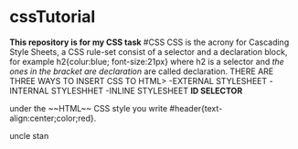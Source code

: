 # cssTutorial
**This repository is for my CSS task**
#CSS
CSS is the acrony for Cascading Style Sheets, a CSS rule-set consist of a selector
 and a declaration block, for example h2{colur:blue; font-size:21px} where h2 is a selector
and *the ones in the bracket are declaration* are called declaration.
THERE ARE THREE WAYS TO INSERT CSS TO HTML>
-EXTERNAL STYLESHEET
-INTERNAL STYLESHHET
-INLINE STYLESHEET
**ID SELECTOR**
<div id="header"> under the ~~HTML~~ CSS style you write 
#header{text-align:center;color;red}.


uncle stan
